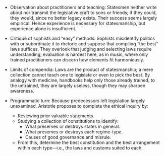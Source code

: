 - Observation about practitioners and teaching: Statesmen neither write about nor transmit the legislative craft to sons or friends; if they could, they would, since no better legacy exists. Their success seems largely empirical. Hence experience is necessary for statesmanship, but experience alone is insufficient.

- Critique of sophists and “easy” methods: Sophists misidentify politics with or subordinate it to rhetoric and suppose that compiling “the best” laws suffices. They overlook that judging and selecting laws require understanding; evaluation is hardest here, as in music, where only trained practitioners can discern how elements fit harmoniously.

- Limits of compendia: Laws are the product of statesmanship; a mere collection cannot teach one to legislate or even to pick the best. By analogy with medicine, handbooks help only those already trained; to the untrained, they are largely useless, though they may sharpen awareness.

- Programmatic turn: Because predecessors left legislation largely unexamined, Aristotle proposes to complete the ethical inquiry by:
  - Reviewing prior valuable statements.
  - Studying a collection of constitutions to identify:
    - What preserves or destroys states in general.
    - What preserves or destroys each regime-type.
    - Causes of good governance and misrule.
  - From this, determine the best constitution and the best arrangement within each type—i.e., the laws and customs suited to each.